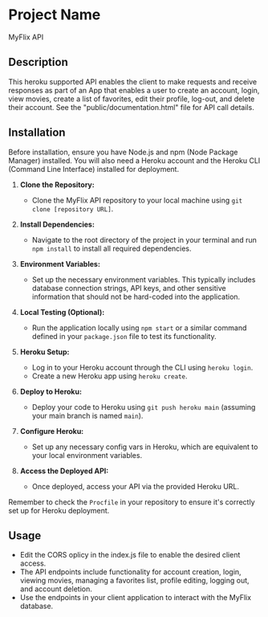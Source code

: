 # Project Name

MyFlix API

## Description

This heroku supported API enables the client to make requests and receive responses as part of an App that enables a user to create an account, login, view movies, create a list of favorites, edit their profile, log-out, and delete their account. See the "public/documentation.html" file for API call details.

## Installation

Before installation, ensure you have Node.js and npm (Node Package Manager) installed. You will also need a Heroku account and the Heroku CLI (Command Line Interface) installed for deployment.

1. **Clone the Repository:**

   - Clone the MyFlix API repository to your local machine using `git clone [repository URL]`.

2. **Install Dependencies:**

   - Navigate to the root directory of the project in your terminal and run `npm install` to install all required dependencies.

3. **Environment Variables:**

   - Set up the necessary environment variables. This typically includes database connection strings, API keys, and other sensitive information that should not be hard-coded into the application.

4. **Local Testing (Optional):**

   - Run the application locally using `npm start` or a similar command defined in your `package.json` file to test its functionality.

5. **Heroku Setup:**

   - Log in to your Heroku account through the CLI using `heroku login`.
   - Create a new Heroku app using `heroku create`.

6. **Deploy to Heroku:**

   - Deploy your code to Heroku using `git push heroku main` (assuming your main branch is named `main`).

7. **Configure Heroku:**

   - Set up any necessary config vars in Heroku, which are equivalent to your local environment variables.

8. **Access the Deployed API:**
   - Once deployed, access your API via the provided Heroku URL.

Remember to check the `Procfile` in your repository to ensure it's correctly set up for Heroku deployment.

## Usage

- Edit the CORS oplicy in the index.js file to enable the desired client access.
- The API endpoints include functionality for account creation, login, viewing movies, managing a favorites list, profile editing, logging out, and account deletion.
- Use the endpoints in your client application to interact with the MyFlix database.
